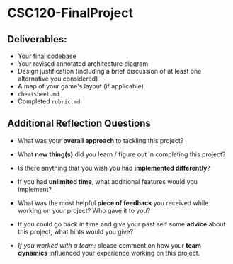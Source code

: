 # CSC120-FinalProject

## Deliverables:
 - Your final codebase
 - Your revised annotated architecture diagram
 - Design justification (including a brief discussion of at least one alternative you considered)
 - A map of your game's layout (if applicable)
 - `cheatsheet.md`
 - Completed `rubric.md`
  
## Additional Reflection Questions
 - What was your **overall approach** to tackling this project?
 - What **new thing(s)** did you learn / figure out in completing this project?



 - Is there anything that you wish you had **implemented differently**?


 - If you had **unlimited time**, what additional features would you implement?
 - What was the most helpful **piece of feedback** you received while working on your project? Who gave it to you?


 - If you could go back in time and give your past self some **advice** about this project, what hints would you give?

 
 - _If you worked with a team:_ please comment on how your **team dynamics** influenced your experience working on this project.
